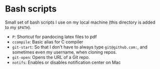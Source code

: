 # Bash scripts

Small set of bash scripts I use on my local machine (this directory is added
to my `$PATH`).

* `P`:         Shortcut for pandocing latex files to pdf
* `ccompile`:  Basic alias for C compiler
* `git-start`: So that I don't have to always type `git@github.com:`, and
               sometimes even my username, when cloning repos.
* `git-open`:  Opens the URL of a Git repo.
* `notifs`:    Enables or disables notification center on Mac

